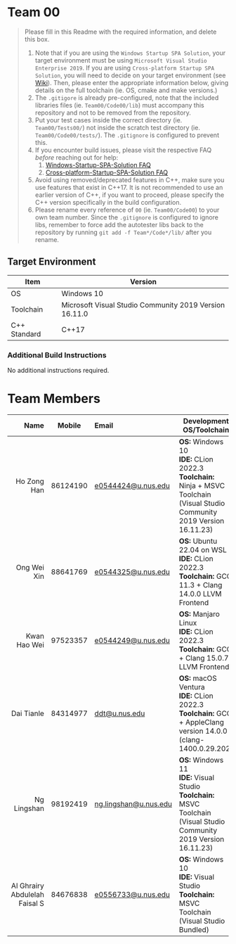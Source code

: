 # Team 00

> Please fill in this Readme with the required information, and delete this box.
> 
> 1. Note that if you are using the `Windows Startup SPA Solution`, your target environment must be using `Microsoft Visual Studio Enterprise 2019`. 
>   If you are using `Cross-platform Startup SPA Solution`, you will need to decide on your target environment (see [Wiki](https://github.com/nus-cs3203/project-wiki/wiki/Version-Control-System-and-Code-Repository)).
>   Then, please enter the appropriate information below, giving details on the full toolchain (ie. OS, cmake and make versions.)
> 2. The `.gitigore` is already pre-configured, note that the included libraries files (ie. `Team00/Code00/lib`) must accompany this repository and not to be removed from the repository.
> 3. Put your test cases inside the correct directory (ie. `Team00/Tests00/`) not inside the scratch test directory (ie. `Team00/Code00/tests/`). The `.gitignore` is configured to prevent this.
> 4. If you encounter build issues, please visit the respective FAQ *before* reaching out for help:
>     1. [Windows-Startup-SPA-Solution FAQ](https://github.com/nus-cs3203/project-wiki/wiki/Windows-Startup-SPA-Solution#faq)
>     2. [Cross-platform-Startup-SPA-Solution FAQ](https://github.com/nus-cs3203/project-wiki/wiki/Cross-platform-Startup-SPA-Solution#faq)
> 5. Avoid using removed/deprecated features in C++, make sure you use features that exist in C++17. It is not recommended to use an earlier version of C++, if you want to proceed, please specify the C++ version specifically in the build configuration.
> 6. Please rename every reference of `00` (ie. `Team00/Code00`) to your own team number. Since the `.gitignore` is configured to ignore libs, remember to force add the autotester libs back to the repository by running `git add -f Team*/Code*/lib/` after you rename.

## Target Environment

Item | Version
-|-
OS | Windows 10
Toolchain | Microsoft Visual Studio Community 2019 Version 16.11.0
C++ Standard | C++17

### Additional Build Instructions

No additional instructions required.

# Team Members

Name | Mobile | Email | Development OS/Toolchain
-:|:-:|:-|-|
Ho Zong Han | 86124190 | e0544424@u.nus.edu | **OS:** Windows 10 <br/> **IDE:** CLion 2022.3 <br/> **Toolchain:** Ninja + MSVC Toolchain (Visual Studio Community 2019 Version 16.11.23)
Ong Wei Xin | 88641769 | e0544325@u.nus.edu | **OS:** Ubuntu 22.04 on WSL <br/> **IDE:** CLion 2022.3 <br/> **Toolchain:** GCC 11.3 + Clang 14.0.0 LLVM Frontend
Kwan Hao Wei | 97523357 | e0544249@u.nus.edu | **OS:** Manjaro Linux <br/> **IDE:** CLion 2022.3 <br/> **Toolchain:** GCC + Clang 15.0.7 LLVM Frontend
Dai Tianle | 84314977 | ddt@u.nus.edu | **OS:** macOS Ventura <br/> **IDE:** CLion 2022.3 <br/> **Toolchain:** GCC + AppleClang version 14.0.0 (clang-1400.0.29.202)
Ng Lingshan | 98192419 | ng.lingshan@u.nus.edu | **OS:** Windows 11 <br/> **IDE:** Visual Studio <br/> **Toolchain:** MSVC Toolchain (Visual Studio Community 2019 Version 16.11.23)
Al Ghrairy Abdulelah Faisal S | 84676838 | e0556733@u.nus.edu | **OS:** Windows 10 <br/> **IDE:** Visual Studio <br/> **Toolchain:** MSVC Toolchain (Visual Studio Bundled)
